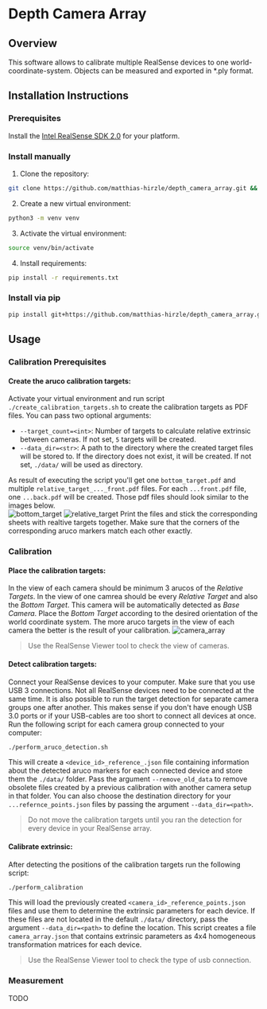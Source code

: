 # Depth Camera Array
## Overview
This software allows to calibrate multiple RealSense devices to one world-coordinate-system. Objects can be measured and 
exported in *.ply format.

## Installation Instructions
### Prerequisites
Install the [Intel RealSense SDK 2.0](https://www.intelrealsense.com/developers/) for your platform.

### Install manually
1. Clone the repository:
```bash
git clone https://github.com/matthias-hirzle/depth_camera_array.git && cd depth_camera_array
```
2. Create a new virtual environment:
```bash
python3 -m venv venv
```
3. Activate the virtual environment:
```bash
source venv/bin/activate
```
4. Install requirements:
```bash
pip install -r requirements.txt
```

### Install via pip
```bash
pip install git+https://github.com/matthias-hirzle/depth_camera_array.git@master#egg=depth_camera_array
```

## Usage
### Calibration Prerequisites
#### Create the aruco calibration targets:
Activate your virtual environment and run script `./create_calibration_targets.sh` to create the calibration targets as 
PDF files. You can pass two optional arguments: 
- `--target_count=<int>`: Number of targets to calculate relative extrinsic between cameras. 
If not set, `5` targets will be created.
- `--data_dir=<str>`: A path to the directory where the created target files will be stored to. If the directory 
does not exist, it will be created. If not set, `./data/` will be used as directory.

As result of executing the script you'll get one `bottom_target.pdf` and multiple `relative_target_..._front.pdf` files.
For each `...front.pdf` file, one `...back.pdf` will be created. Those pdf files should look similar to the images 
below.  
![bottom_target](https://user-images.githubusercontent.com/44577643/75158186-e2d8a500-5715-11ea-8d8b-ccb845796f17.png)
![relative_target](https://user-images.githubusercontent.com/44577643/75158326-292e0400-5716-11ea-9479-fc4c3a662982.png)
Print the files and stick the corresponding sheets with realtive targets together. Make sure that the corners of the 
corresponding aruco markers match each other exactly.

### Calibration
#### Place the calibration targets: 
In the view of each camera should be minimum 3 arucos of the _Relative Targets_. 
In the view of one camrea should be every _Relative Target_ and also the _Bottom Target_. This camera will be 
automatically detected as _Base Camera_. Place the _Bottom Target_ according to the desired orientation of the world 
coordinate system. The more aruco targets in the view of each camera the better is the result of your calibration. 
![camera_array](https://user-images.githubusercontent.com/44577643/75285967-e18fa100-5817-11ea-9cc0-15a448225066.png)
> Use the RealSense Viewer tool to check the view of cameras.    

#### Detect calibration targets:
Connect your RealSense devices to your computer. Make sure that you use USB 3 connections. Not all RealSense devices 
need to be connected at the same time. It is also possible to run the target detection for separate camera 
groups one after another. This makes sense if you don't have enough USB 3.0 ports or if your USB-cables are too short to 
connect all devices at once. Run the following script for each camera group connected to your computer:
```bash
./perform_aruco_detection.sh
```
This will create a `<device_id>_reference_.json` file containing information about the detected aruco markers for each 
connected device and store them the `./data/` folder. Pass the argument `--remove_old_data` to remove obsolete files 
created by a previous calibration with another camera setup in that folder. You can also choose the destination 
directory for your `...refernce_points.json` files by passing the argument `--data_dir=<path>`.
> Do not move the calibration targets until you ran the detection for every device in your RealSense array. 

#### Calibrate extrinsic:
After detecting the positions of the calibration targets run the following script:
```bash
./perform_calibration
```
This will load the previously created `<camera_id>_reference_points.json` files and use them to determine the extrinsic 
parameters for each device. If these files are not located in the default `./data/` directory, pass the argument 
`--data_dir=<path>` to define the location. This script creates a file `camera_array.json` that contains extrinsic 
parameters as 4x4 homogeneous transformation matrices for each device.
> Use the RealSense Viewer tool to check the type of usb connection.

### Measurement
TODO 